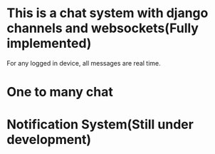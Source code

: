 # This is a chat system with django channels and websockets(Fully implemented)
For any logged in device, all messages are real time.

# One to many chat
# Notification System(Still under development)